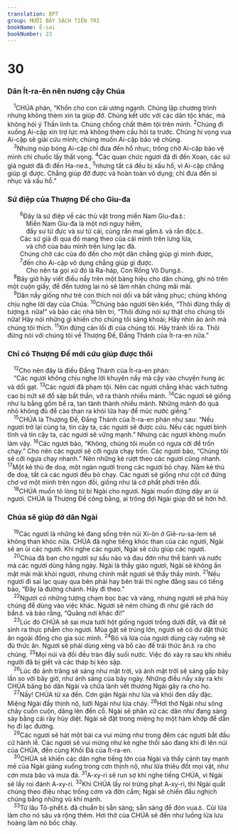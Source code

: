 ```yaml
---
translation: BPT
group: MƯỜI BẢY SÁCH TIÊN TRI
bookName: Ê-sai 
bookNumber: 23
---
```


<div class="title"><h1>30</h1><h3>Dân Ít-ra-ên nên nương cậy Chúa</h3></div>
<span class="verse es_30_1"> <sup>1</sup>CHÚA phán, “Khốn cho con cái ương ngạnh. Chúng lập chương trình nhưng không thèm xin ta giúp đỡ. Chúng kết ước với các dân tộc khác, mà không hỏi ý Thần linh ta. Chúng chồng chất thêm tội trên mình.</span>
<span class="verse es_30_2"><sup>2</sup>Chúng đi xuống Ai-cập xin trợ lực mà không thèm cầu hỏi ta trước. Chúng hi vọng vua Ai-cập sẽ giải cứu mình; chúng muốn Ai-cập bảo vệ chúng.<br/></span>
<span class="verse es_30_3"> <sup>3</sup>Nhưng núp bóng Ai-cập chỉ đưa đến hổ nhục; trông chờ Ai-cập bảo vệ mình chỉ chuốc lấy thất vọng.</span>
<span class="verse es_30_4"><sup>4</sup>Các quan chức ngươi đã đi đến Xoan, các sứ giả ngươi đã đi đến Ha-ne<a data-toggle="tooltip" data-placement="bottom" title="Hai thành phố ở Ai-cập.">⚓</a>,</span>
<span class="verse es_30_5"><sup>5</sup>nhưng tất cả đều bị xấu hổ, vì Ai-cập chẳng giúp gì được. Chẳng giúp đỡ được và hoàn toàn vô dụng; chỉ đưa đến sỉ nhục và xấu hổ.”<br/></span>
<div class="title"><h3>Sứ điệp của Thượng Đế cho Giu-đa</h3></div>
<span class="verse es_30_6">  <sup>6</sup>Đây là sứ điệp về các thú vật trong miền Nam Giu-đa<a data-toggle="tooltip" data-placement="bottom" title="Hay “các sinh vật thuộc vùng Nê-ghép.” Câu nầy có thể ám chỉ Ai-cập.">⚓</a>:<br/>   Miền Nam Giu-đa là một nơi nguy hiểm,<br/>   đầy sư tử đực và sư tử cái, cùng rắn mai gầm<a data-toggle="tooltip" data-placement="bottom" title="Hay “rắn cạp nong,” một loại rắn rất độc.">⚓</a> và rắn độc<a data-toggle="tooltip" data-placement="bottom" title="Hay “rắn bay” hoặc “rắn lướt.”">⚓</a>.<br/>  Các sứ giả đi qua đó mang theo của cải mình trên lưng lừa,<br/>   và chở của báu mình trên lưng lạc đà.<br/>  Chúng chở các của đó đến cho một dân chẳng giúp gì mình được,<br/></span>
<span class="verse es_30_7">  <sup>7</sup>đến cho Ai-cập vô dụng chẳng giúp gì được.<br/>   Cho nên ta gọi xứ đó là Ra-háp, Con Rồng Vô Dụng<a data-toggle="tooltip" data-placement="bottom" title="Hay “Ra-háp đang nằm nghỉ.” Đây muốn nói đến con quái vật dưới biển. Một vài truyện cổ nói đến Ra-háp chiến đấu với Thượng Đế.">⚓</a>.<br/></span>
<span class="verse es_30_8"> <sup>8</sup>Bây giờ hãy viết điều nầy trên một bảng hiệu cho dân chúng, ghi nó trên một cuộn giấy, để đến tương lai nó sẽ làm nhân chứng mãi mãi.<br/></span>
<span class="verse es_30_9"> <sup>9</sup>Dân nầy giống như trẻ con thích nói dối và bất vâng phục; chúng không chịu nghe lời dạy của Chúa.</span>
<span class="verse es_30_10"><sup>10</sup>Chúng bảo người tiên kiến, “Thôi đừng thấy dị tượng<a data-toggle="tooltip" data-placement="bottom" title="Hay “mộng mị.” Một loại chiêm bao mà Thượng Đế dùng liên lạc với các nhà tiên tri của Ngài.">⚓</a> nữa!” và bảo các nhà tiên tri, “Thôi đừng nói sự thật cho chúng tôi nữa! Hãy nói những gì khiến cho chúng tôi sảng khoái; Hãy nhìn ảo ảnh mà chúng tôi thích.</span>
<span class="verse es_30_11"><sup>11</sup>Xin đừng cản lối đi của chúng tôi. Hãy tránh lối ra. Thôi đừng nói với chúng tôi về Thượng Đế, Đấng Thánh của Ít-ra-en nữa.”<br/></span>
<div class="title"><h3>Chỉ có Thượng Đế mới cứu giúp được thôi</h3></div>
<span class="verse es_30_12"> <sup>12</sup>Cho nên đây là điều Đấng Thánh của Ít-ra-en phán:<br/> “Các ngươi không chịu nghe lời khuyên nầy mà cậy vào chuyện hung ác và dối gạt.</span>
<span class="verse es_30_13"><sup>13</sup>Các ngươi đã phạm tội. Nên các ngươi chẳng khác vách tường cao bị nứt sẽ đổ sập bất thần, vỡ ra thành nhiều mảnh.</span>
<span class="verse es_30_14"><sup>14</sup>Các ngươi sẽ giống như lu bằng gốm bể ra, tan tành thành nhiều mảnh. Những mảnh đó quá nhỏ không đủ để cào than ra khỏi lửa hay để múc nước giếng.”<br/></span>
<span class="verse es_30_15"> <sup>15</sup>CHÚA là Thượng Đế, Đấng Thánh của Ít-ra-en phán như sau: “Nếu ngươi trở lại cùng ta, tin cậy ta, các ngươi sẽ được cứu. Nếu các ngươi bình tĩnh và tin cậy ta, các ngươi sẽ vững mạnh.” Nhưng các ngươi không muốn làm vậy.</span>
<span class="verse es_30_16"><sup>16</sup>Các ngươi bảo, “Không, chúng tôi muốn có ngựa cỡi để trốn chạy.” Cho nên các ngươi sẽ cỡi ngựa chạy trốn. Các ngươi bảo, “Chúng tôi sẽ cỡi ngựa chạy nhanh.” Nên những kẻ rượt theo các ngươi cũng nhanh.</span>
<span class="verse es_30_17"><sup>17</sup>Một kẻ thù đe doạ, một ngàn người trong các ngươi bỏ chạy. Năm kẻ thù đe doạ, tất cả các ngươi đều bỏ chạy. Các ngươi sẽ giống như cột cờ đứng chơ vơ một mình trên ngọn đồi, giống như lá cờ phất phới trên đồi.<br/></span>
<span class="verse es_30_18"> <sup>18</sup>CHÚA muốn tỏ lòng từ bi Ngài cho ngươi. Ngài muốn đứng dậy an ủi ngươi. CHÚA là Thượng Đế công bằng, ai trông đợi Ngài giúp đỡ sẽ hớn hở.<br/></span>
<div class="title"><h3>Chúa sẽ giúp đỡ dân Ngài</h3></div>
<span class="verse es_30_19"> <sup>19</sup>Các ngươi là những kẻ đang sống trên núi Xi-ôn ở Giê-ru-sa-lem sẽ không than khóc nữa. CHÚA đã nghe tiếng khóc than của các ngươi, Ngài sẽ an ủi các ngươi. Khi nghe các ngươi, Ngài sẽ cứu giúp các ngươi.<br/></span>
<span class="verse es_30_20"> <sup>20</sup>Chúa đã ban cho ngươi sự sầu não và đau đớn như thể bánh và nước mà các ngươi dùng hằng ngày. Ngài là thầy giáo ngươi, Ngài sẽ không ẩn mặt mãi mãi khỏi ngươi, nhưng chính mắt ngươi sẽ thấy thầy mình.</span>
<span class="verse es_30_21"><sup>21</sup>Nếu ngươi đi sai lạc quay qua bên phải hay bên trái thì nghe đằng sau có tiếng bảo, “Đây là đường chánh. Hãy đi theo.”<br/></span>
<span class="verse es_30_22"> <sup>22</sup>Ngươi có những tượng chạm bọc bạc và vàng, nhưng ngươi sẽ phá hủy chúng để dùng vào việc khác. Ngươi sẽ ném chúng đi như giẻ rách dơ bẩn<a data-toggle="tooltip" data-placement="bottom" title="Hay “Ngươi sẽ ném bỏ các thần ấy như áo quần dính máu kinh nguyệt.”">⚓</a> và bảo rằng, “Quăng nơi khác đi!”<br/></span>
<span class="verse es_30_23"> <sup>23</sup>Lúc đó CHÚA sẽ sai mưa tưới hột giống ngươi trồng dưới đất, và đất sẽ sinh ra thực phẩm cho ngươi. Mùa gặt sẽ trúng lớn, ngươi sẽ có dư dật thức ăn ngoài đồng cho gia súc mình.</span>
<span class="verse es_30_24"><sup>24</sup>Bò và lừa của ngươi dùng cày ruộng sẽ đủ thức ăn. Ngươi sẽ phải dùng xẻng và bồ cào để trải thức ăn<a data-toggle="tooltip" data-placement="bottom" title="Đây là một loại thực phẩm đã bị lên men cho súc vật ăn để cho thịt chúng mềm và ngon hơn.">⚓</a> ra cho chúng.</span>
<span class="verse es_30_25"><sup>25</sup>Mọi núi và đồi đều tràn đầy suối nước. Việc đó xảy ra sau khi nhiều người đã bị giết và các tháp bị kéo sập.<br/></span>
<span class="verse es_30_26"> <sup>26</sup>Lúc đó ánh trăng sẽ sáng như mặt trời, và ánh mặt trời sẽ sáng gấp bảy lần so với bây giờ, như ánh sáng của bảy ngày. Những điều nầy xảy ra khi CHÚA băng bó dân Ngài và chữa lành vết thương Ngài gây ra cho họ.<br/></span>
<span class="verse es_30_27"> <sup>27</sup>Nầy! CHÚA từ xa đến. Cơn giận Ngài như lửa và khói đen dầy đặc. Miệng Ngài đầy thịnh nộ, lưỡi Ngài như lửa cháy.</span>
<span class="verse es_30_28"><sup>28</sup>Hơi thở Ngài như sông chảy cuồn cuộn, dâng lên đến cổ. Ngài sẽ phân xử các dân như đang sàng sảy bằng cái rây hủy diệt. Ngài sẽ đặt trong miệng họ một hàm khớp để dẫn họ đi lạc đường.<br/></span>
<span class="verse es_30_29"> <sup>29</sup>Các ngươi sẽ hát một bài ca vui mừng như trong đêm các ngươi bắt đầu cử hành lễ. Các ngươi sẽ vui mừng như kẻ nghe thổi sáo đang khi đi lên núi của CHÚA, đến cùng Khối Đá của Ít-ra-en.<br/></span>
<span class="verse es_30_30"> <sup>30</sup>CHÚA sẽ khiến các dân nghe tiếng lớn của Ngài và thấy cánh tay mạnh mẽ của Ngài giáng xuống trong cơn thịnh nộ, như lửa thiêu đốt mọi vật, như cơn mưa bão và mưa đá.</span>
<span class="verse es_30_31"><sup>31</sup>A-xy-ri sẽ run sợ khi nghe tiếng CHÚA, vì Ngài sẽ lấy roi đánh A-xy-ri.</span>
<span class="verse es_30_32"><sup>32</sup>Khi CHÚA lấy roi trừng phạt A-xy-ri, thì Ngài quất chúng theo điệu nhạc trống cơm và đờn cầm; Ngài sẽ chiến đấu nghịch chúng bằng những vũ khí mạnh.<br/></span>
<span class="verse es_30_33"> <sup>33</sup>Từ lâu Tô-phết<a data-toggle="tooltip" data-placement="bottom" title="Hay “Ghê-hê-na, Thung lũng Hin-nôm.” Thung lũng đó là nơi người ta giết con cái mình để dâng cho Mô-léc, thần giả của họ.">⚓</a> đã chuẩn bị sẵn sàng; sẵn sàng để đón vua<a data-toggle="tooltip" data-placement="bottom" title="Từ ngữ nầy đọc nghe lên như Mô-léc, thần giả của họ.">⚓</a>. Củi lửa làm cho nó sâu và rộng thêm. Hơi thở của CHÚA sẽ đến như luồng lửa lưu hoàng làm nó bốc cháy.<br/></span>
